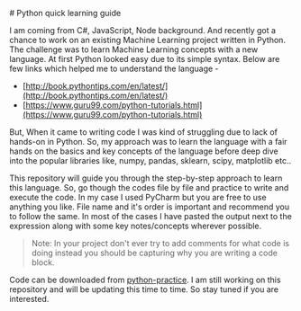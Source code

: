 ﻿﻿# ﻿Python quick learning guideI am coming from C#, JavaScript, Node background. And recently got a chance to work on an existing Machine Learning project written in Python. The challenge was to learn Machine Learning concepts with a new language. At first Python looked easy due to its simple syntax. Below are few links which helped me to understand the language -- [http://book.pythontips.com/en/latest/](http://book.pythontips.com/en/latest/)- [https://www.guru99.com/python-tutorials.html](https://www.guru99.com/python-tutorials.html)But, When it came to writing code I was kind of struggling due to lack of hands-on in Python. So, my approach was to learn the language with a fair hands on the basics and key concepts of the language before deep dive into the popular libraries like, numpy, pandas, sklearn, scipy, matplotlib etc..This repository will guide you through the step-by-step approach to learn this language. So, go though the codes file by file and practice to write and execute the code. In my case I used PyCharm but you are free to use anything you like. File name and it's order is important and recommend you to follow the same.  In most of the cases I have pasted the output next to the expression along with some key notes/concepts wherever possible.> Note: In your project don't ever try to add comments for what code is doing instead you should be capturing why you are writing a code block.Code can be downloaded from [python-practice](https://github.com/kumardh/python-practice). I am still working on this repository and will be updating this time to time. So stay tuned if you are interested.